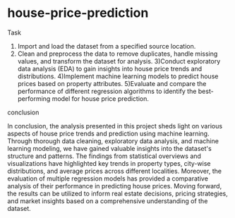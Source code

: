 # house-price-prediction

Task

1) Import and load the dataset from a specified source location.
2) Clean and preprocess the data to remove duplicates, handle missing values, and transform the dataset for analysis.
3)Conduct exploratory data analysis (EDA) to gain insights into house price trends and distributions.
4)Implement machine learning models to predict house prices based on property attributes.
5)Evaluate and compare the performance of different regression algorithms to identify the best-performing model for house price prediction.



conclusion

In conclusion, the analysis presented in this project sheds light on various aspects of house price trends and prediction using machine learning. Through thorough data cleaning, exploratory data analysis, and machine learning modeling, we have gained valuable insights into the dataset's structure and patterns. The findings from statistical overviews and visualizations have highlighted key trends in property types, city-wise distributions, and average prices across different localities. Moreover, the evaluation of multiple regression models has provided a comparative analysis of their performance in predicting house prices. Moving forward, the results can be utilized to inform real estate decisions, pricing strategies, and market insights based on a comprehensive understanding of the dataset.
